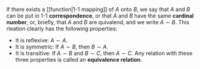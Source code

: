 If there exists a [[function|1-1 mapping]] of $A$ onto $B$, we say that $A$ and $B$ can be put in 1-1 **correspondence**, or that $A$ and $B$ have the same **cardinal number**, or, briefly, that $A$ and $B$ are quivalend, and we write $A \sim B$. This rleation clearly has the following properties:
+ It is reflexive: $A\sim A$.
+ It is symmetric: If $A\sim B$, then $B\sim A$.
+ It is transitive: If $A\sim B$ and $B\sim C$, then $A\sim C$.
Any relation with these three properties is called an **equivalence relation**.